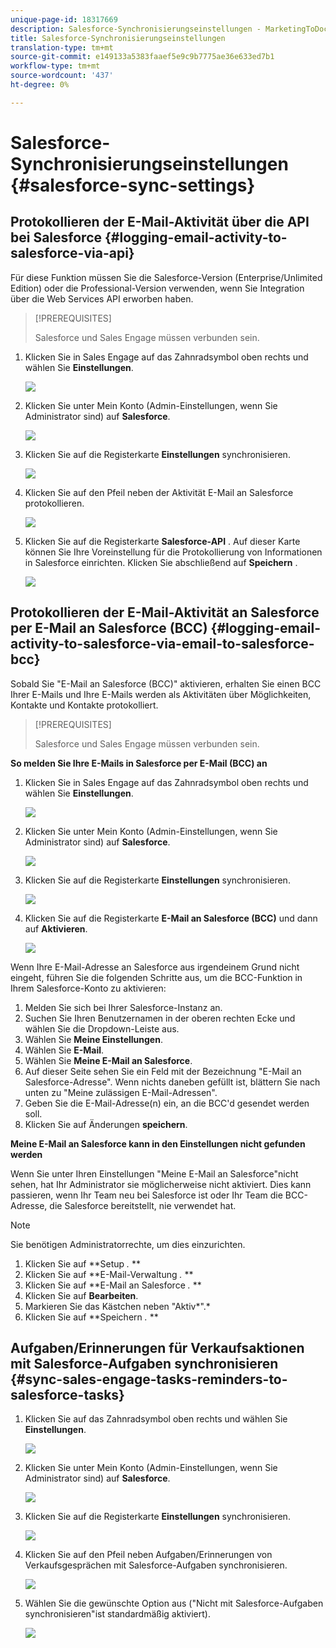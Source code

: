 ```yaml
---
unique-page-id: 18317669
description: Salesforce-Synchronisierungseinstellungen - MarketingToDocs - Produktdokumentation
title: Salesforce-Synchronisierungseinstellungen
translation-type: tm+mt
source-git-commit: e149133a5383faaef5e9c9b7775ae36e633ed7b1
workflow-type: tm+mt
source-wordcount: '437'
ht-degree: 0%

---
```



# Salesforce-Synchronisierungseinstellungen {#salesforce-sync-settings}

## Protokollieren der E-Mail-Aktivität über die API bei Salesforce {#logging-email-activity-to-salesforce-via-api}

Für diese Funktion müssen Sie die Salesforce-Version (Enterprise/Unlimited Edition) oder die Professional-Version verwenden, wenn Sie Integration über die Web Services API erworben haben.

>[!PREREQUISITES]
>
>Salesforce und Sales Engage müssen verbunden sein.

1. Klicken Sie in Sales Engage auf das Zahnradsymbol oben rechts und wählen Sie **Einstellungen**.

   ![](assets/one-2.png)

1. Klicken Sie unter Mein Konto (Admin-Einstellungen, wenn Sie Administrator sind) auf **Salesforce**.

   ![](assets/two-2.png)

1. Klicken Sie auf die Registerkarte **Einstellungen** synchronisieren.

   ![](assets/three-1.png)

1. Klicken Sie auf den Pfeil neben der Aktivität E-Mail an Salesforce protokollieren.

   ![](assets/four-1.png)

1. Klicken Sie auf die Registerkarte **Salesforce-API** . Auf dieser Karte können Sie Ihre Voreinstellung für die Protokollierung von Informationen in Salesforce einrichten. Klicken Sie abschließend auf **Speichern** .

   ![](assets/five.png)

## Protokollieren der E-Mail-Aktivität an Salesforce per E-Mail an Salesforce (BCC) {#logging-email-activity-to-salesforce-via-email-to-salesforce-bcc}

Sobald Sie &quot;E-Mail an Salesforce (BCC)&quot; aktivieren, erhalten Sie einen BCC Ihrer E-Mails und Ihre E-Mails werden als Aktivitäten über Möglichkeiten, Kontakte und Kontakte protokolliert.

>[!PREREQUISITES]
>
>Salesforce und Sales Engage müssen verbunden sein.

**So melden Sie Ihre E-Mails in Salesforce per E-Mail (BCC) an**

1. Klicken Sie in Sales Engage auf das Zahnradsymbol oben rechts und wählen Sie **Einstellungen**.

   ![](assets/one-3.png)

1. Klicken Sie unter Mein Konto (Admin-Einstellungen, wenn Sie Administrator sind) auf **Salesforce**.

   ![](assets/two-3.png)

1. Klicken Sie auf die Registerkarte **Einstellungen** synchronisieren.

   ![](assets/three-1.png)

1. Klicken Sie auf die Registerkarte **E-Mail an Salesforce (BCC)** und dann auf **Aktivieren**.

   ![](assets/six-2.png)

Wenn Ihre E-Mail-Adresse an Salesforce aus irgendeinem Grund nicht eingeht, führen Sie die folgenden Schritte aus, um die BCC-Funktion in Ihrem Salesforce-Konto zu aktivieren:

1. Melden Sie sich bei Ihrer Salesforce-Instanz an.
1. Suchen Sie Ihren Benutzernamen in der oberen rechten Ecke und wählen Sie die Dropdown-Leiste aus.
1. Wählen Sie **Meine Einstellungen**.
1. Wählen Sie **E-Mail**.
1. Wählen Sie **Meine E-Mail an Salesforce**.
1. Auf dieser Seite sehen Sie ein Feld mit der Bezeichnung &quot;E-Mail an Salesforce-Adresse&quot;. Wenn nichts daneben gefüllt ist, blättern Sie nach unten zu &quot;Meine zulässigen E-Mail-Adressen&quot;.
1. Geben Sie die E-Mail-Adresse(n) ein, an die BCC&#39;d gesendet werden soll.
1. Klicken Sie auf Änderungen **speichern**.

**Meine E-Mail an Salesforce kann in den Einstellungen nicht gefunden werden**

Wenn Sie unter Ihren Einstellungen &quot;Meine E-Mail an Salesforce&quot;nicht sehen, hat Ihr Administrator sie möglicherweise nicht aktiviert. Dies kann passieren, wenn Ihr Team neu bei Salesforce ist oder Ihr Team die BCC-Adresse, die Salesforce bereitstellt, nie verwendet hat.

>[!NOTE]
>
>Sie benötigen Administratorrechte, um dies einzurichten.

1. Klicken Sie auf **Setup *.* **
1. Klicken Sie auf **E-Mail-Verwaltung *.* **
1. Klicken Sie auf **E-Mail an Salesforce *.* **
1. Klicken Sie auf **Bearbeiten**.
1. Markieren Sie das Kästchen neben &quot;Aktiv*&quot;.*
1. Klicken Sie auf **Speichern *.* **

## Aufgaben/Erinnerungen für Verkaufsaktionen mit Salesforce-Aufgaben synchronisieren {#sync-sales-engage-tasks-reminders-to-salesforce-tasks}

1. Klicken Sie auf das Zahnradsymbol oben rechts und wählen Sie **Einstellungen**.

   ![](assets/one-3.png)

1. Klicken Sie unter Mein Konto (Admin-Einstellungen, wenn Sie Administrator sind) auf **Salesforce**.

   ![](assets/two-2.png)

1. Klicken Sie auf die Registerkarte **Einstellungen** synchronisieren.

   ![](assets/three-1.png)

1. Klicken Sie auf den Pfeil neben Aufgaben/Erinnerungen von Verkaufsgesprächen mit Salesforce-Aufgaben synchronisieren.

   ![](assets/seven-2.png)

1. Wählen Sie die gewünschte Option aus (&quot;Nicht mit Salesforce-Aufgaben synchronisieren&quot;ist standardmäßig aktiviert).

   ![](assets/eight.png)

